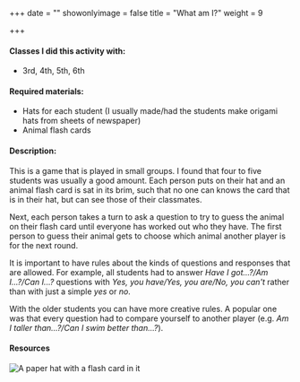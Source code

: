 +++
date = ""
showonlyimage = false
title = "What am I?"
weight = 9

+++
#### Classes I did this activity with:

* 3rd, 4th, 5th, 6th

#### Required materials:

* Hats for each student (I usually made/had the students make origami hats from sheets of newspaper)
* Animal flash cards

#### Description:

This is a game that is played in small groups. I found that four to five students was usually a good amount. Each person puts on their hat and an animal flash card is sat in its brim, such that no one can knows the card that is in their hat, but can see those of their classmates.

Next, each person takes a turn to ask a question to try to guess the animal on their flash card until everyone has worked out who they have. The first person to guess their animal gets to choose which animal another player is for the next round.

It is important to have rules about the kinds of questions and responses that are allowed. For example, all students had to answer   _Have I got...?/Am I...?/Can I...?_ questions with _Yes, you have/Yes, you are/No, you can't_ rather than with just a simple _yes_ or _no_.

With the older students you can have more creative rules. A popular one was that every question had to compare yourself to another player (e.g. _Am I taller than...?/Can I swim better than...?_).

#### Resources

![A paper hat with a flash card in it](/auxiliar-project/img/portfolio/what-am-i.jpg)